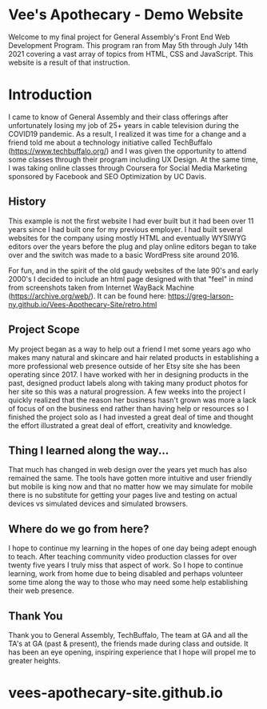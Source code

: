 ﻿# Vee's Apothecary - Demo Website

Welcome to my final project for General Assembly's Front End Web Development Program. This program ran from May 5th through July 14th 2021 covering a vast array of topics from HTML, CSS and JavaScript. This website is a result of that instruction. 


# Introduction

I came to know of General Assembly and their class offerings after unfortunately losing my job of 25+ years in cable television during the COVID19 pandemic. As a result, I realized it was time for a change and a friend told me about a technology initiative called TechBuffalo (https://www.techbuffalo.org/) and I was given the opportunity to attend some classes through their program including UX Design. At the same time, I was taking online classes through Coursera for Social Media Marketing sponsored by Facebook and SEO Optimization by UC Davis. 

## History

This example is not the first website I had ever built but it had been over 11 years since I had built one for my previous employer. I had built several websites for the company using mostly HTML and eventually WYSIWYG editors over the years before the plug and play online editors began to take over and the switch was made to a basic WordPress site around 2016. 

For fun, and in the spirit of the old gaudy websites of the late 90's and early 2000's I decided to include an html page designed with that "feel" in mind from screenshots taken from Internet WayBack Machine (https://archive.org/web/). It can be found here: https://greg-larson-ny.github.io/Vees-Apothecary-Site/retro.html

 
## Project Scope

My project began as a way to help out a friend I met some years ago who makes many natural and skincare and hair related products in establishing a more professional web presence outside of her Etsy site she has been operating since 2017. I have worked with her in designing products in the past, designed product labels along with taking many product photos for her site so this was a natural progression. A few weeks into the project I quickly realized that the reason her business hasn't grown was more a lack of focus of on the business end rather than having help or resources so I finished the project solo as I had invested a great deal of time and thought the effort illustrated a great deal of effort, creativity and knowledge. 

## Thing I learned along the way...

That much has changed in web design over the years yet much has also remained the same. The tools have gotten more intuitive and user friendly but mobile is king now and that no matter how we may simulate for mobile there is no substitute for getting your pages live and testing on actual devices vs simulated devices and simulated browsers.  

## Where do we go from here?

I hope to continue my learning in the hopes of one day being adept enough to teach. After teaching community video production classes for over twenty five years I truly miss that aspect of work. So I hope to continue learning, work from home due to being disabled and perhaps volunteer some time along the way to those who may need some help establishing their web presence. 


## Thank You

Thank you to General Assembly, TechBuffalo, The team at GA and all the TA's at GA (past & present), the friends made during class and outside. It has been an eye opening, inspiring experience that I hope will propel me to greater heights. 



# vees-apothecary-site.github.io
